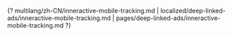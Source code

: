 {? multilang/zh-CN/inneractive-mobile-tracking.md | localized/deep-linked-ads/inneractive-mobile-tracking.md | pages/deep-linked-ads/inneractive-mobile-tracking.md ?}
